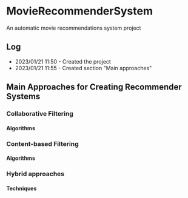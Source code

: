 # MovieRecommenderSystem
An automatic movie recommendations system project

## Log
* 2023/01/21 11:50 - Created the project
* 2023/01/21 11:55 - Created section "Main approaches"

## Main Approaches for Creating Recommender Systems
### Collaborative Filtering
#### Algorithms
### Content-based Filtering
#### Algorithms
### Hybrid approaches
#### Techniques
